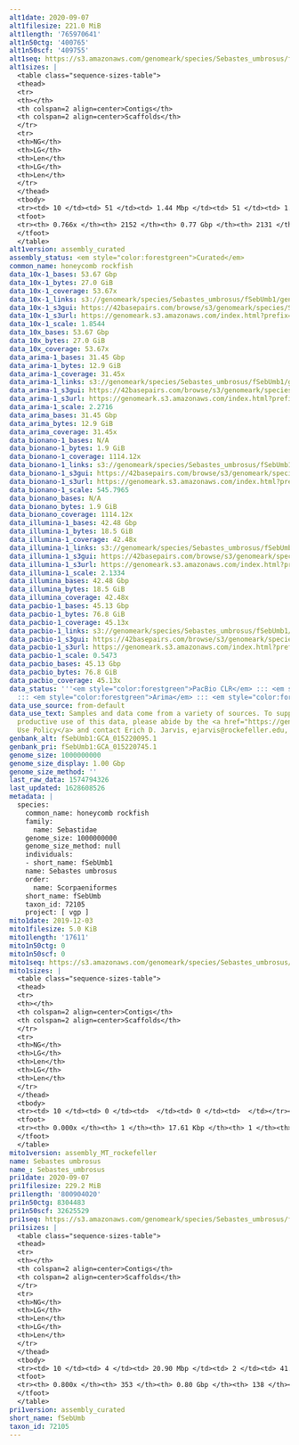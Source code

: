 ```yaml
---
alt1date: 2020-09-07
alt1filesize: 221.0 MiB
alt1length: '765970641'
alt1n50ctg: '400765'
alt1n50scf: '409755'
alt1seq: https://s3.amazonaws.com/genomeark/species/Sebastes_umbrosus/fSebUmb1/assembly_curated/fSebUmb1.alt.cur.20200907.fasta.gz
alt1sizes: |
  <table class="sequence-sizes-table">
  <thead>
  <tr>
  <th></th>
  <th colspan=2 align=center>Contigs</th>
  <th colspan=2 align=center>Scaffolds</th>
  </tr>
  <tr>
  <th>NG</th>
  <th>LG</th>
  <th>Len</th>
  <th>LG</th>
  <th>Len</th>
  </tr>
  </thead>
  <tbody>
  <tr><td> 10 </td><td> 51 </td><td> 1.44 Mbp </td><td> 51 </td><td> 1.44 Mbp </td></tr><tr><td> 20 </td><td> 136 </td><td> 0.97 Mbp </td><td> 136 </td><td> 0.97 Mbp </td></tr><tr><td> 30 </td><td> 252 </td><td> 0.74 Mbp </td><td> 252 </td><td> 0.74 Mbp </td></tr><tr><td> 40 </td><td> 414 </td><td> 0.54 Mbp </td><td> 413 </td><td> 0.54 Mbp </td></tr><tr style="background-color:#cccccc;"><td> 50 </td><td> 626 </td><td> 400.77 Kbp </td><td> 624 </td><td> 409.76 Kbp </td></tr><tr><td> 60 </td><td> 920 </td><td> 280.66 Kbp </td><td> 915 </td><td> 282.70 Kbp </td></tr><tr><td> 70 </td><td> 1392 </td><td> 156.67 Kbp </td><td> 1384 </td><td> 157.87 Kbp </td></tr><tr><td> 80 </td><td> 0 </td><td>  </td><td> 0 </td><td>  </td></tr><tr><td> 90 </td><td> 0 </td><td>  </td><td> 0 </td><td>  </td></tr><tr><td> 100 </td><td> 0 </td><td>  </td><td> 0 </td><td>  </td></tr></tbody>
  <tfoot>
  <tr><th> 0.766x </th><th> 2152 </th><th> 0.77 Gbp </th><th> 2131 </th><th> 0.77 Gbp </th></tr>
  </tfoot>
  </table>
alt1version: assembly_curated
assembly_status: <em style="color:forestgreen">Curated</em>
common_name: honeycomb rockfish
data_10x-1_bases: 53.67 Gbp
data_10x-1_bytes: 27.0 GiB
data_10x-1_coverage: 53.67x
data_10x-1_links: s3://genomeark/species/Sebastes_umbrosus/fSebUmb1/genomic_data/10x/<br>
data_10x-1_s3gui: https://42basepairs.com/browse/s3/genomeark/species/Sebastes_umbrosus/fSebUmb1/genomic_data/10x/
data_10x-1_s3url: https://genomeark.s3.amazonaws.com/index.html?prefix=species/Sebastes_umbrosus/fSebUmb1/genomic_data/10x/
data_10x-1_scale: 1.8544
data_10x_bases: 53.67 Gbp
data_10x_bytes: 27.0 GiB
data_10x_coverage: 53.67x
data_arima-1_bases: 31.45 Gbp
data_arima-1_bytes: 12.9 GiB
data_arima-1_coverage: 31.45x
data_arima-1_links: s3://genomeark/species/Sebastes_umbrosus/fSebUmb1/genomic_data/arima/<br>
data_arima-1_s3gui: https://42basepairs.com/browse/s3/genomeark/species/Sebastes_umbrosus/fSebUmb1/genomic_data/arima/
data_arima-1_s3url: https://genomeark.s3.amazonaws.com/index.html?prefix=species/Sebastes_umbrosus/fSebUmb1/genomic_data/arima/
data_arima-1_scale: 2.2716
data_arima_bases: 31.45 Gbp
data_arima_bytes: 12.9 GiB
data_arima_coverage: 31.45x
data_bionano-1_bases: N/A
data_bionano-1_bytes: 1.9 GiB
data_bionano-1_coverage: 1114.12x
data_bionano-1_links: s3://genomeark/species/Sebastes_umbrosus/fSebUmb1/genomic_data/bionano/<br>
data_bionano-1_s3gui: https://42basepairs.com/browse/s3/genomeark/species/Sebastes_umbrosus/fSebUmb1/genomic_data/bionano/
data_bionano-1_s3url: https://genomeark.s3.amazonaws.com/index.html?prefix=species/Sebastes_umbrosus/fSebUmb1/genomic_data/bionano/
data_bionano-1_scale: 545.7965
data_bionano_bases: N/A
data_bionano_bytes: 1.9 GiB
data_bionano_coverage: 1114.12x
data_illumina-1_bases: 42.48 Gbp
data_illumina-1_bytes: 18.5 GiB
data_illumina-1_coverage: 42.48x
data_illumina-1_links: s3://genomeark/species/Sebastes_umbrosus/fSebUmb1/genomic_data/illumina/<br>
data_illumina-1_s3gui: https://42basepairs.com/browse/s3/genomeark/species/Sebastes_umbrosus/fSebUmb1/genomic_data/illumina/
data_illumina-1_s3url: https://genomeark.s3.amazonaws.com/index.html?prefix=species/Sebastes_umbrosus/fSebUmb1/genomic_data/illumina/
data_illumina-1_scale: 2.1334
data_illumina_bases: 42.48 Gbp
data_illumina_bytes: 18.5 GiB
data_illumina_coverage: 42.48x
data_pacbio-1_bases: 45.13 Gbp
data_pacbio-1_bytes: 76.8 GiB
data_pacbio-1_coverage: 45.13x
data_pacbio-1_links: s3://genomeark/species/Sebastes_umbrosus/fSebUmb1/genomic_data/pacbio/<br>
data_pacbio-1_s3gui: https://42basepairs.com/browse/s3/genomeark/species/Sebastes_umbrosus/fSebUmb1/genomic_data/pacbio/
data_pacbio-1_s3url: https://genomeark.s3.amazonaws.com/index.html?prefix=species/Sebastes_umbrosus/fSebUmb1/genomic_data/pacbio/
data_pacbio-1_scale: 0.5473
data_pacbio_bases: 45.13 Gbp
data_pacbio_bytes: 76.8 GiB
data_pacbio_coverage: 45.13x
data_status: '''<em style="color:forestgreen">PacBio CLR</em> ::: <em style="color:forestgreen">10x</em>
  ::: <em style="color:forestgreen">Arima</em> ::: <em style="color:forestgreen">Illumina</em>'''
data_use_source: from-default
data_use_text: Samples and data come from a variety of sources. To support fair and
  productive use of this data, please abide by the <a href="https://genome10k.soe.ucsc.edu/data-use-policies/">Data
  Use Policy</a> and contact Erich D. Jarvis, ejarvis@rockefeller.edu, with any questions.
genbank_alt: fSebUmb1:GCA_015220095.1
genbank_pri: fSebUmb1:GCA_015220745.1
genome_size: 1000000000
genome_size_display: 1.00 Gbp
genome_size_method: ''
last_raw_data: 1574794326
last_updated: 1628608526
metadata: |
  species:
    common_name: honeycomb rockfish
    family:
      name: Sebastidae
    genome_size: 1000000000
    genome_size_method: null
    individuals:
    - short_name: fSebUmb1
    name: Sebastes umbrosus
    order:
      name: Scorpaeniformes
    short_name: fSebUmb
    taxon_id: 72105
    project: [ vgp ]
mito1date: 2019-12-03
mito1filesize: 5.0 KiB
mito1length: '17611'
mito1n50ctg: 0
mito1n50scf: 0
mito1seq: https://s3.amazonaws.com/genomeark/species/Sebastes_umbrosus/fSebUmb1/assembly_MT_rockefeller/fSebUmb1.MT.20191203.fasta.gz
mito1sizes: |
  <table class="sequence-sizes-table">
  <thead>
  <tr>
  <th></th>
  <th colspan=2 align=center>Contigs</th>
  <th colspan=2 align=center>Scaffolds</th>
  </tr>
  <tr>
  <th>NG</th>
  <th>LG</th>
  <th>Len</th>
  <th>LG</th>
  <th>Len</th>
  </tr>
  </thead>
  <tbody>
  <tr><td> 10 </td><td> 0 </td><td>  </td><td> 0 </td><td>  </td></tr><tr><td> 20 </td><td> 0 </td><td>  </td><td> 0 </td><td>  </td></tr><tr><td> 30 </td><td> 0 </td><td>  </td><td> 0 </td><td>  </td></tr><tr><td> 40 </td><td> 0 </td><td>  </td><td> 0 </td><td>  </td></tr><tr style="background-color:#cccccc;"><td> 50 </td><td> 0 </td><td style="background-color:#ff8888;">  </td><td> 0 </td><td style="background-color:#ff8888;">  </td></tr><tr><td> 60 </td><td> 0 </td><td>  </td><td> 0 </td><td>  </td></tr><tr><td> 70 </td><td> 0 </td><td>  </td><td> 0 </td><td>  </td></tr><tr><td> 80 </td><td> 0 </td><td>  </td><td> 0 </td><td>  </td></tr><tr><td> 90 </td><td> 0 </td><td>  </td><td> 0 </td><td>  </td></tr><tr><td> 100 </td><td> 0 </td><td>  </td><td> 0 </td><td>  </td></tr></tbody>
  <tfoot>
  <tr><th> 0.000x </th><th> 1 </th><th> 17.61 Kbp </th><th> 1 </th><th> 17.61 Kbp </th></tr>
  </tfoot>
  </table>
mito1version: assembly_MT_rockefeller
name: Sebastes umbrosus
name_: Sebastes_umbrosus
pri1date: 2020-09-07
pri1filesize: 229.2 MiB
pri1length: '800904020'
pri1n50ctg: 8304483
pri1n50scf: 32625529
pri1seq: https://s3.amazonaws.com/genomeark/species/Sebastes_umbrosus/fSebUmb1/assembly_curated/fSebUmb1.pri.cur.20200907.fasta.gz
pri1sizes: |
  <table class="sequence-sizes-table">
  <thead>
  <tr>
  <th></th>
  <th colspan=2 align=center>Contigs</th>
  <th colspan=2 align=center>Scaffolds</th>
  </tr>
  <tr>
  <th>NG</th>
  <th>LG</th>
  <th>Len</th>
  <th>LG</th>
  <th>Len</th>
  </tr>
  </thead>
  <tbody>
  <tr><td> 10 </td><td> 4 </td><td> 20.90 Mbp </td><td> 2 </td><td> 41.17 Mbp </td></tr><tr><td> 20 </td><td> 9 </td><td> 18.80 Mbp </td><td> 4 </td><td> 38.61 Mbp </td></tr><tr><td> 30 </td><td> 15 </td><td> 15.67 Mbp </td><td> 7 </td><td> 36.01 Mbp </td></tr><tr><td> 40 </td><td> 23 </td><td> 11.45 Mbp </td><td> 10 </td><td> 34.91 Mbp </td></tr><tr style="background-color:#cccccc;"><td> 50 </td><td> 33 </td><td style="background-color:#88ff88;"> 8.30 Mbp </td><td> 13 </td><td style="background-color:#88ff88;"> 32.63 Mbp </td></tr><tr><td> 60 </td><td> 47 </td><td> 5.85 Mbp </td><td> 16 </td><td> 30.65 Mbp </td></tr><tr><td> 70 </td><td> 69 </td><td> 3.49 Mbp </td><td> 20 </td><td> 27.31 Mbp </td></tr><tr><td> 80 </td><td> 0 </td><td>  </td><td> 105 </td><td> 39.23 Kbp </td></tr><tr><td> 90 </td><td> 0 </td><td>  </td><td> 0 </td><td>  </td></tr><tr><td> 100 </td><td> 0 </td><td>  </td><td> 0 </td><td>  </td></tr></tbody>
  <tfoot>
  <tr><th> 0.800x </th><th> 353 </th><th> 0.80 Gbp </th><th> 138 </th><th> 0.80 Gbp </th></tr>
  </tfoot>
  </table>
pri1version: assembly_curated
short_name: fSebUmb
taxon_id: 72105
---
```


